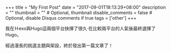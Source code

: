 +++
title = "My First Post"
date = "2017-09-01T18:13:29+08:00"
description = ""
thumbnail = "" # Optional, thumbnail
disable_comments = false # Optional, disable Disqus comments if true
tags = ['other']
+++

我在Ｈexo與Hugo這兩個平台抉擇了很久·在比較兩平台的人氣後最終選擇了Hugo。

經過漫長的挑選主題與架設，終於發出第一篇文章了！


